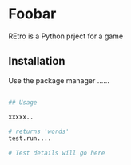 # Foobar

REtro is a Python prject for  a game

## Installation

Use the package manager ......

```bash

## Usage

xxxxx..

# returns 'words'
test.run....

# Test details will go here 
